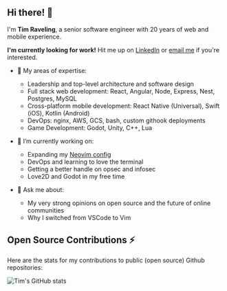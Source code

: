 ## Hi there! 👋

I'm **Tim Raveling**, a senior software engineer with 20 years of web and mobile experience.

**I'm currently looking for work!** Hit me up on [LinkedIn](https://www.linkedin.com/in/tsraveling/) or [email me](mailto:tsraveling@gmail.com) if you're interested.

- 🔨 My areas of expertise:
  - Leadership and top-level architecture and software design
  - Full stack web development: React, Angular, Node, Express, Nest, Postgres, MySQL
  - Cross-platform mobile development: React Native (Universal), Swift (iOS), Kotlin (Android)
  - DevOps: nginx, AWS, GCS, bash, custom githook deployments
  - Game Development: Godot, Unity, C++, Lua

- 🔭 I’m currently working on:
  - Expanding my [Neovim config](https://github.com/tsraveling/nvim-config)
  - DevOps and learning to love the terminal
  - Getting a better handle on opsec and infosec
  - Love2D and Godot in my free time
  
- 💬 Ask me about:
  - My very strong opinions on open source and the future of online communities
  - Why I switched from VSCode to Vim

## Open Source Contributions ⚡

Here are the stats for my contributions to public (open source) Github repositories:

![Tim's GitHub stats](https://github-readme-stats.vercel.app/api?username=tsraveling&show_icons=true&theme=transparent&hide_rank=true)
<!--
**tsraveling/tsraveling** is a ✨ _special_ ✨ repository because its `README.md` (this file) appears on your GitHub profile.

Here are some ideas to get you started:

- 🔭 I’m currently working on ...
- 🌱 I’m currently learning ...
- 👯 I’m looking to collaborate on ...
- 🤔 I’m looking for help with ...
- 💬 Ask me about ...
- 📫 How to reach me: ...
- 😄 Pronouns: ...
- ⚡ Fun fact: ...
-->
